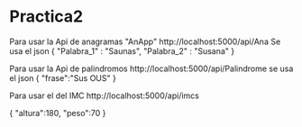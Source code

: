 # Practica2

Para usar la Api de anagramas "AnApp"
http://localhost:5000/api/Ana
Se usa el json 
{
    "Palabra_1" : "Saunas",
    "Palabra_2" : "Susana"
}

Para usar la Api de palindromos 
http://localhost:5000/api/Palindrome
se usa el json
{
    "frase":"Sus OUS"
}

Para usar el del IMC
http://localhost:5000/api/imcs

{
    "altura":180,
    "peso":70
}
